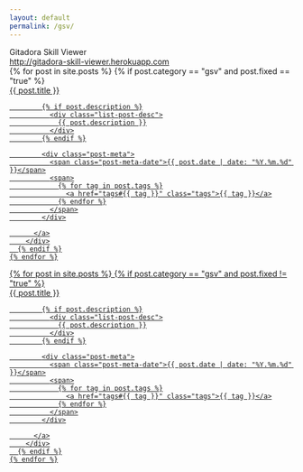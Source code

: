 ```yaml
---
layout: default
permalink: /gsv/
---
```

<div class="home">
  <div class="gsv-title">
    Gitadora Skill Viewer
  </div>
  <div class="gsv-desc">
    <a href="http://gitadora-skill-viewer.herokuapp.com">http://gitadora-skill-viewer.herokuapp.com</a>
  </div>
  <div class="post-list-fixed">
    {% for post in site.posts %}
      {% if post.category == "gsv" and post.fixed == "true" %}
        <div class="post-list-item">
          <a href="{{ post.url | prepend: site.baseurl }}">
            <div>
              <div class="post-link-title" >
                <i class="fa fa-thumb-tack fixed-icon" aria-hidden="true" style="font-size:70%"></i>
                {{ post.title }}
              </div>
            </div>

            {% if post.description %}
              <div class="list-post-desc">
                {{ post.description }}
              </div>
            {% endif %}

            <div class="post-meta">
              <span class="post-meta-date">{{ post.date | date: "%Y.%m.%d" }}</span>
              <span>
                {% for tag in post.tags %}
                  <a href="tags#{{ tag }}" class="tags">{{ tag }}</a>
                {% endfor %}
              </span>
            </div>

          </a>
        </div>
      {% endif %}
    {% endfor %}
  </div>
  <div class="post-list">
    {% for post in site.posts %}
      {% if post.category == "gsv" and post.fixed != "true" %}
        <div class="post-list-item">
          <a href="{{ post.url | prepend: site.baseurl }}">
            <div>
              <div class="post-link-title" >
                {{ post.title }}
              </div>
            </div>

            {% if post.description %}
              <div class="list-post-desc">
                {{ post.description }}
              </div>
            {% endif %}

            <div class="post-meta">
              <span class="post-meta-date">{{ post.date | date: "%Y.%m.%d" }}</span>
              <span>
                {% for tag in post.tags %}
                  <a href="tags#{{ tag }}" class="tags">{{ tag }}</a>
                {% endfor %}
              </span>
            </div>

          </a>
        </div>
      {% endif %}
    {% endfor %}
  </div>
</div>
